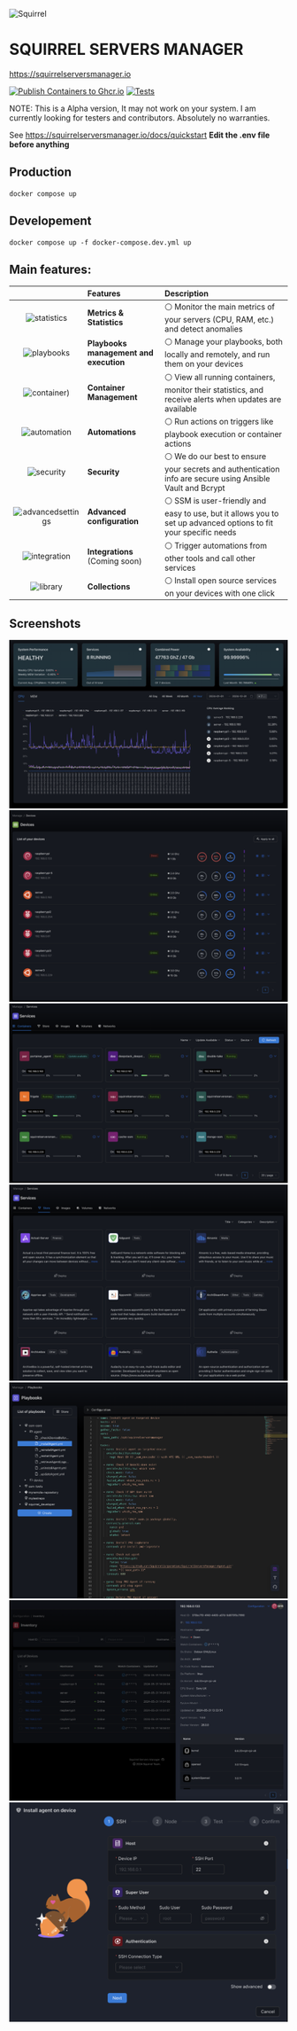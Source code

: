 ![Squirrel](./client/public/logo.svg)
# SQUIRREL SERVERS MANAGER
https://squirrelserversmanager.io

[![Publish Containers to Ghcr.io](https://github.com/SquirrelCorporation/SquirrelServersManager/actions/workflows/docker-publish.yml/badge.svg)](https://github.com/SquirrelCorporation/SquirrelServersManager/actions/workflows/docker-publish.yml)
[![Tests](https://github.com/SquirrelCorporation/SquirrelServersManager/actions/workflows/node.js.yml/badge.svg)](https://github.com/SquirrelCorporation/SquirrelServersManager/actions/workflows/node.js.yml)

NOTE:
This is a Alpha version, It may not work on your system. I am currently looking for testers and contributors.
Absolutely no warranties. 

See https://squirrelserversmanager.io/docs/quickstart
**Edit the .env file before anything**

## Production
```console
docker compose up
```

## Developement
```console
docker compose up -f docker-compose.dev.yml up 
```

## Main features:

|                                            | Features                               | Description                                                                                                                            |
|:------------------------------------------:|:---------------------------------------|:---------------------------------------------------------------------------------------------------------------------------------------|
| <img src="https://squirrelserversmanager.io/home/statistics.svg" alt="statistics" width="100" height="100">        | **Metrics & Statistics**               | :white_circle: Monitor the main metrics of your servers (CPU, RAM, etc.) and detect anomalies                                          |
| <img src="https://squirrelserversmanager.io/home/playback-speed-bold.svg" alt="playbooks" width="100" height="100">| **Playbooks management and execution** | :white_circle: Manage your playbooks, both locally and remotely, and run them on your devices                                          |
| <img src="https://squirrelserversmanager.io/home/container.svg" alt="container" width="100" height="100">)          | **Container Management**               | :white_circle: View all running containers, monitor their statistics, and receive alerts when updates are available                    |
| <img src="https://squirrelserversmanager.io/home/ibm-event-automation.svg" alt="automation" width="100" height="100">| **Automations**                        | :white_circle: Run actions on triggers like playbook execution or container actions                                                    |
| <img src="https://squirrelserversmanager.io/home/security.svg" alt="security" width="100" height="100">            | **Security**                           | :white_circle: We do our best to ensure your secrets and authentication info are secure using Ansible Vault and Bcrypt                 |
| <img src="https://squirrelserversmanager.io/home/advanced-settings.svg" alt="advancedsettings" width="100" height="100">| **Advanced configuration**             | :white_circle: SSM is user-friendly and easy to use, but it allows you to set up advanced options to fit your specific needs           |
| <img src="https://squirrelserversmanager.io/home/integration-general.svg" alt="integration" width="100" height="100">| **Integrations** (Coming soon)         | :white_circle: Trigger automations from other tools and call other services                                                            |
| <img src="https://squirrelserversmanager.io/home/library-filled.svg" alt="library" width="100" height="100">     | **Collections**                        | :white_circle: Install open source services on your devices with one click                                                             |


## Screenshots
![dashboard](./site/public/home/dashboard.png)
![devices](./site/public/home/devices.png)
![services](./site/public/home/services.png)
![store](./site/public/home/store.png)
![playbook](./site/public/home/playbook.png)
![deviceinfo](./site/public/home/device-info.png)
![new-device](./site/public/home/new-device.png)
